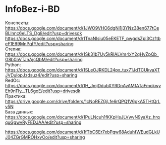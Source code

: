 # InfoBez-i-BD 
Конспекты:<br>
https://docs.google.com/document/d/1JWO9VHO6dgNl1j3YNz38en677tCeBLlnnc6eLTS_Dg8/edit?usp=drivesdk<br>
https://docs.google.com/document/d/1TnaNIsiu05eEKETF_pwgdsZpi3Cz1tbeF1E89MnPqfY/edit?usp=sharing<br>
Степик:<br>
https://docs.google.com/document/d/1Sk31b7Uy5kRIALVm4xY2qHvZpQb_G8b0aVTJnAjcQbM/edit?usp=sharing<br>
Python:<br>
https://docs.google.com/document/d/1SLeOJRKDL24px_tux71JdTCUkvaXTJVDulopJzdsuz4/edit?usp=sharing<br>
RedOc:<br>
https://docs.google.com/document/d/1H_JmjDdubXYRDnAyAMfATaFmokwyEh9nTIy__TL6goE/edit?usp=drivesdk<br>
Практика:<br>
https://drive.google.com/drive/folders/1cNoREZGjLfe6rQPQ1V6gkA5THtQrLv5N<br>
База данных:<br>
https://docs.google.com/document/d/1PuLNcuh1fKKpHsJLVwvN9yaXz_hrqquGgwvRyFEDJAA/edit?usp=sharing


https://docs.google.com/document/d/1fTbC6Er7xbPqw68AduhfWEudGLkUJ04ZGrGMROHxyOo/edit?usp=sharing
